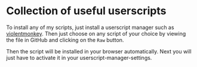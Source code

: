 # Collection of useful userscripts

To install any of my scripts, just install a userscript manager such as [violentmonkey](https://violentmonkey.github.io/).
Then just choose on any script of your choice by viewing the file in GitHub and clicking on the `Raw` button.

Then the script will be installed in your browser automatically.
Next you will just have to activate it in your userscript-manager-settings.